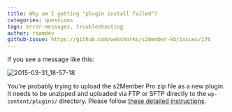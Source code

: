 ```yaml
---
title: Why am I getting "plugin install failed"?
categories: questions
tags: error-messages, troubleshooting
author: raamdev
github-issue: https://github.com/websharks/s2member-kb/issues/176
---
```


If you see a message like this:

![2015-03-31_18-57-18](https://cloud.githubusercontent.com/assets/53005/6931137/c49fe5c0-d7d7-11e4-96c2-a8bce0761eb4.png)

You're probably trying to upload the s2Member Pro zip file as a new plugin. It needs to be unzipped and uploaded via FTP or SFTP directly to the `wp-content/plugins/` directory. Please follow [these detailed instructions](http://s2member.com/installation/).